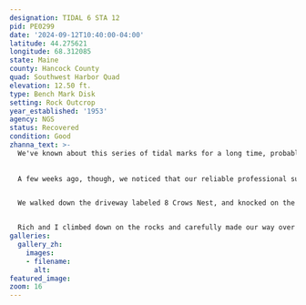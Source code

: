 ```yaml
---
designation: TIDAL 6 STA 12
pid: PE0299
date: '2024-09-12T10:40:00-04:00'
latitude: 44.275621
longitude: 68.312085
state: Maine
county: Hancock County
quad: Southwest Harbor Quad
elevation: 12.50 ft.
type: Bench Mark Disk
setting: Rock Outcrop
year_established: '1953'
agency: NGS
status: Recovered
condition: Good
zhanna_text: >-
  We've known about this series of tidal marks for a long time, probably since I began visiting this area annually in 2005. But for some reason we always thought they would have to be accessed through the Coast Guard property, which seemed unlikely to happen.
  
  
  A few weeks ago, though, we noticed that our reliable professional surveyor JRO, who has left very hepful recovery notes for many marks on the island, had found this mark in 2018. He described accessing the beach area via the house neighboring the Coast Guard facility, so that is what we planned to do today.


  We walked down the driveway labeled 8 Crows Nest, and knocked on the door of the small house overlooking the beach. A man came to the door immediately. We told him what we were looking for and asked if we could access the shore. He said he was only a renter, but that he had no problem with it. Great!


  Rich and I climbed down on the rocks and carefully made our way over to the corner of the retaining wall. We could spot the blue-green disk from a distance. I climbed over to it and then searched for (and eventually found) nearby TIDAL 2 before documenting this disk. This one is in very good condition in a stable setting, and is the easiest mark of this series to locate.
galleries:
  gallery_zh:
    images:
    - filename: 
      alt:  
featured_image:  
zoom: 16     
---
```


